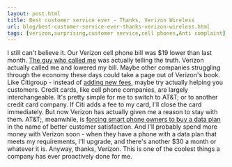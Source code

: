 ```yaml
---
layout: post.html
title: Best customer service ever - Thanks, Verizon Wireless
url: blog/best-customer-service-ever-thanks-verizon-wireless.html
tags: [verizon,surprising,customer service,cell phones,Anti complaint]
---
```

I still can't believe it. Our Verizon cell phone bill was $19 lower than last month. [The guy who called me](/blog/what-earth-going) was actually telling the truth. Verizon actually called me and lowered my bill. Maybe other companies struggling through the economy these days could take a page out of Verizon's book. Like Citigroup - instead of [adding new fees](http://www.americanbanker.com/issues/174_156/annual_fees_citi_takes_leap-1000998-1.html), maybe try actually helping you customers. Credit cards, like cell phone companies, are largely interchangeable. It's pretty simple for me to switch to AT&T; or to another credit card company. If Citi adds a fee to my card, I'll close the card immediately. But now Verizon has actually given me a reason to stay with them. AT&T;, meanwhile, is [forcing smart phone owners to buy a data plan](http://www.phonescoop.com/news/item.php?n=4733) in the name of better customer satisfaction. And I'll probably spend more money with Verizon soon - when they have a phone with a data plan that meets my requirements, I'll upgrade, and there's another $30 a month or whatever it is. Anyway, thanks, Verizon. This is one of the coolest things a company has ever proactively done for me.
